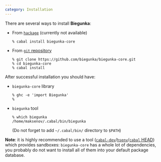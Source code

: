 ```yaml
---
category: Installation
---
```


There are several ways to install __Biegunka__:

  * From [`hackage`][0] (currently not available)

    ```shell
	% cabal install biegunka-core
	```

  * From [`git` repository][1]

    ```shell
	% git clone https://github.com/biegunka/biegunka-core.git
	% cd biegunka-core
	% cabal install
	```

After successful installation you should have:

  * `biegunka-core` library

    ```shell
	% ghc -e 'import Biegunka'
	%
	```

  * `biegunka` tool

    ```shell
	% which biegunka
	/home/maksenov/.cabal/bin/biegunka
	```

	(Do not forget to add `~/.cabal/bin/` directory to `$PATH`)

__Note__: it is highly recommended to use a tool ([`cabal-dev`][3]/[`hsenv`][4]/[`cabal` HEAD][5])
which provides sandboxes: `biegunka-core` has a whole lot of dependencies,
you probably do not want to install all of them into your default package database.

  [0]: http://hackage.haskell.org/package/biegunka-core
  [1]: https://github.com/biegunka/biegunka-core.git
  [2]: https://github.com/biegunka/biegunka-core.git
  [3]: https://github.com/creswick/cabal-dev
  [4]: https://github.com/tmhedberg/hsenv
  [5]: https://github.com/haskell/cabal
